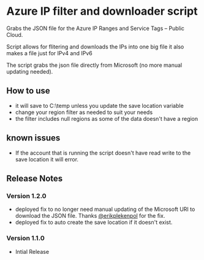 # Azure IP filter and downloader script
Grabs the JSON file for the Azure IP Ranges and Service Tags – Public Cloud.

Script allows for flitering and downloads the IPs into one big file it also makes a file just for IPv4 and IPv6

The script grabs the json file directly from Microsoft (no more manual updating needed).

## How to use
* it will save to C:\temp unless you update the save location variable
* change your region filter as needed to suit your needs
* the filter includes null regions as some of the data doesn't have a region

## known issues
* If the account that is running the script doesn't have read write to the save location it will error.

## Release Notes

### Version 1.2.0
* deployed fix to no longer need manual updating of the Microsoft URI to download the JSON file. Thanks [@erikplekenpol](https://github.com/erikplekenpol) for the fix.
* deployed fix to auto create the save location if it doesn't exist.

### Version 1.1.0
* Intial Release
